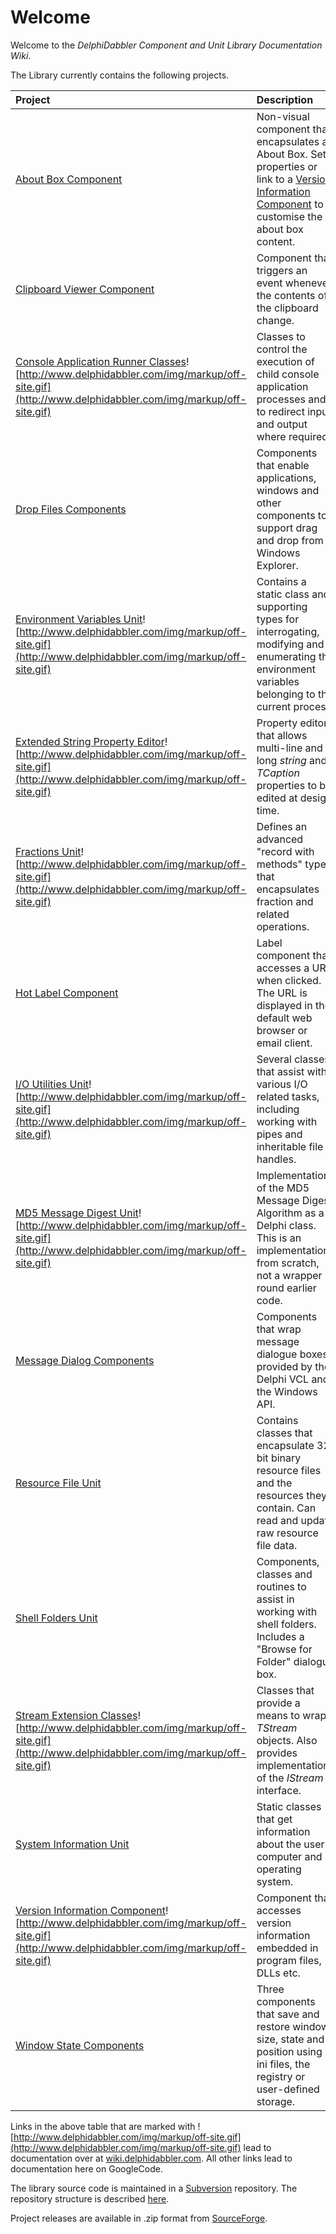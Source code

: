 <a href='Hidden comment: 
$Rev$
$Date$
'></a>

# Welcome #

Welcome to the _DelphiDabbler Component and Unit Library Documentation Wiki_.

The Library currently contains the following projects.

| **Project** | **Description** |
|:------------|:----------------|
| [About Box Component](AboutBoxComponent.md) | Non-visual component that encapsulates an About Box. Set properties or link to a [Version Information Component](VersionInformationComponent.md) to customise the about box content. |
| [Clipboard Viewer Component](ClipboardViewerComponent.md) | Component that triggers an event whenever the contents of the clipboard change. |
| [Console Application Runner Classes](http://wiki.delphidabbler.com/index.php/Docs/ConsoleAppAPI)![http://www.delphidabbler.com/img/markup/off-site.gif](http://www.delphidabbler.com/img/markup/off-site.gif) | Classes to control the execution of child console application processes and to redirect input and output where required. |
| [Drop Files Components](DropFilesComponents.md) | Components that enable applications, windows and other components to support drag and drop from Windows Explorer. |
| [Environment Variables Unit](http://delphidabbler.com/url/envvars-docs)![http://www.delphidabbler.com/img/markup/off-site.gif](http://www.delphidabbler.com/img/markup/off-site.gif) | Contains a static class and supporting types for interrogating, modifying and enumerating the environment variables belonging to the current process. |
| [Extended String Property Editor](http://wiki.delphidabbler.com/index.php/Docs/StringPE)![http://www.delphidabbler.com/img/markup/off-site.gif](http://www.delphidabbler.com/img/markup/off-site.gif) | Property editor that allows multi-line and long _string_ and _TCaption_ properties to be edited at design time. |
| [Fractions Unit](http://wiki.delphidabbler.com/index.php/Docs/FractionsAPI)![http://www.delphidabbler.com/img/markup/off-site.gif](http://www.delphidabbler.com/img/markup/off-site.gif) | Defines an advanced "record with methods" type that encapsulates fraction and related operations. |
| [Hot Label Component](HotLabelComponent.md) | Label component that accesses a URL when clicked. The URL is displayed in the default web browser or email client. |
| [I/O Utilities Unit](http://wiki.delphidabbler.com/index.php/Docs/IOUtilsAPI)![http://www.delphidabbler.com/img/markup/off-site.gif](http://www.delphidabbler.com/img/markup/off-site.gif) | Several classes that assist with various I/O related tasks, including working with pipes and inheritable file handles. |
| [MD5 Message Digest Unit](http://wiki.delphidabbler.com/index.php/Docs/MD5API)![http://www.delphidabbler.com/img/markup/off-site.gif](http://www.delphidabbler.com/img/markup/off-site.gif) | Implementation of the MD5 Message Digest Algorithm as a Delphi class. This is an implementation from scratch, not a wrapper round earlier code. |
| [Message Dialog Components](MessageDialogComponents.md) | Components that wrap message dialogue boxes provided by the Delphi VCL and the Windows API. |
| [Resource File Unit](ResFileUnit.md) | Contains classes that encapsulate 32 bit binary resource files and the resources they contain. Can read and update raw resource file data. |
| [Shell Folders Unit](ShellFoldersUnit.md) | Components, classes and routines to assist in working with shell folders. Includes a "Browse for Folder" dialogue box. |
| [Stream Extension Classes](http://wiki.delphidabbler.com/index.php/Docs/StreamsAPI)![http://www.delphidabbler.com/img/markup/off-site.gif](http://www.delphidabbler.com/img/markup/off-site.gif) | Classes that provide a means to wrap _TStream_ objects. Also provides implementations of the _IStream_ interface. |
| [System Information Unit](SystemInformationUnit.md) | Static classes that get information about the user's computer and operating system.  |
| [Version Information Component](http://wiki.delphidabbler.com/index.php/Docs/VerInfoAPI)![http://www.delphidabbler.com/img/markup/off-site.gif](http://www.delphidabbler.com/img/markup/off-site.gif) | Component that accesses version information embedded in program files, DLLs etc. |
| [Window State Components](WindowStateComponents.md) | Three components that save and restore window size, state and position using ini files, the registry or user-defined storage. |

Links in the above table that are marked with ![http://www.delphidabbler.com/img/markup/off-site.gif](http://www.delphidabbler.com/img/markup/off-site.gif) lead to documentation over at [wiki.delphidabbler.com](http://wiki.delphidabbler.com). All other links lead to documentation here on GoogleCode.

The library source code is maintained in a [Subversion](http://subversion.tigris.org/) repository. The repository structure is described [here](RepoStructure.md).

Project releases are available in .zip format from [SourceForge](https://sourceforge.net/projects/ddablib/files/).